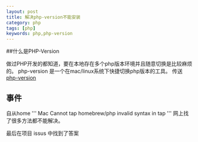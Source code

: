 ```yaml
---
layout: post
title: 解决php-version不能安装
category: php
tags: [php]
keywords: php,php-version
---
```

##什么是PHP-Version

做过PHP开发的都知道，要在本地存在多个php版本环境并且随意切换是比较麻烦的。
php-version 是一个在mac/linux系统下快捷切换php版本的工具。
传送   [php-version](https://github.com/wilmoore/php-version)

## 事件
自从home
'''
Mac Cannot tap homebrew/php invalid syntax in tap
'''
网上找了很多方法都不能解决。

最后在项目 issus 中找到了答案


